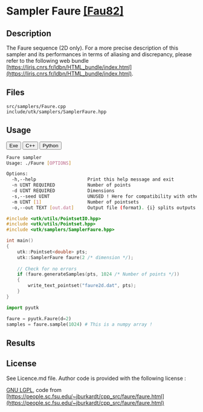 # Sampler Faure [[Fau82]](https://eudml.org/doc/205851)

## Description

The Faure sequence (2D only). For a more precise description of this sampler and its performances in terms of aliasing and discrepancy, please refer to the following web bundle [https://liris.cnrs.fr/ldbn/HTML_bundle/index.html](https://liris.cnrs.fr/ldbn/HTML_bundle/index.html).

## Files

```
src/samplers/Faure.cpp  
include/utk/samplers/SamplerFaure.hpp
```

## Usage

<button class="tablink exebutton" onclick="openCode('exe', this)" markdown="1">Exe</button> 
<button class="tablink cppbutton" onclick="openCode('cpp', this)" markdown="1">C++</button> 
<button class="tablink pybutton" onclick="openCode('py', this)" markdown="1">Python</button> 
<br/>
  

<div class="exe tabcontent">

```bash
Faure sampler
Usage: ./Faure [OPTIONS]

Options:
  -h,--help                   Print this help message and exit
  -n UINT REQUIRED            Number of points
  -d UINT REQUIRED            Dimensions
  -s,--seed UINT              UNUSED ! Here for compatibility with others.
  -m UINT [1]                 Number of pointsets
  -o,--out TEXT [out.dat]     Output file (format). {i} splits outputs in multiple files and token is replaced by index.
```

</div>

<div class="cpp tabcontent">

```  cpp
#include <utk/utils/PointsetIO.hpp>
#include <utk/utils/Pointset.hpp>
#include <utk/samplers/SamplerFaure.hpp>

int main()
{
    utk::Pointset<double> pts;
    utk::SamplerFaure faure(2 /* dimension */);
    
    // Check for no errors
    if (faure.generateSamples(pts, 1024 /* Number of points */))
    {
        write_text_pointset("faure2d.dat", pts);
    }
}
```  

</div>

<div class="py tabcontent">

``` python
import pyutk

faure = pyutk.Faure(d=2)
samples = faure.sample(1024) # This is a numpy array !
```  

</div>

## Results

<div class="results"></div>
<script>
  window.addEventListener('DOMContentLoaded', function() { show_results(); }); 
</script>

## License

See Licence.md file. Author code is provided with the following license : 

[GNU LGPL](https://people.sc.fsu.edu/~jburkardt/txt/gnu_lgpl.txt), code from [https://people.sc.fsu.edu/~jburkardt/cpp_src/faure/faure.html](https://people.sc.fsu.edu/~jburkardt/cpp_src/faure/faure.html)